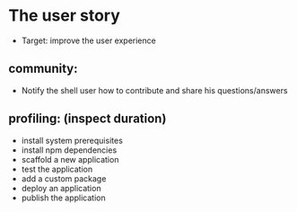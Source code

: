 The user story
==============
- Target: improve the user experience

**community:** 
----
- Notify the shell user how to contribute and share his questions/answers

**profiling:** (inspect duration)
-----------
- install system prerequisites
- install npm dependencies
- scaffold a new application
- test the application
- add a custom package
- deploy an application 
- publish the application

